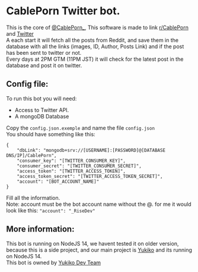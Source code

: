 # CablePorn Twitter bot.
This is the core of [@CablePorn_](https://Twitter.com/CablePorn_), This software is made to link [r/CablePorn](https://reddit.com/r/cablePorn) and [Twitter](https://Twitter.com/CablePorn_)  
A each start it will fetch all the posts from Reddit, and save them in the database with all the links (images, ID, Author, Posts Link) and if the post has been sent to twitter or not.  
Every days at 2PM GTM (11PM JST) it will check for the latest post in the database and post it on twitter.

## Config file:
To run this bot you will need:
+ Access to Twitter API.
+ A mongoDB Database

Copy the `config.json.exemple` and name the file `config.json`  
You should have something like this:
```
{
    "dbLink": "mongodb+srv://[USERNAME]:[PASSWORD]@[DATABASE DNS/IP]/CablePorn",
    "consumer_key": "[TWITTER_CONSUMER_KEY]",
    "consumer_secret": "[TWITTER_CONSUMER_SECRET]",
    "access_token": "[TWITTER_ACCESS_TOKEN]",
    "access_token_secret": "[TWITTER_ACCESS_TOKEN_SECRET]",
    "account": "[BOT_ACCOUNT_NAME]"
}
```
Fill all the information.  
Note: account must be the bot account name without the @. for me it would look like this: `"account": "_RiseDev"`

## More information: 
This bot is running on NodeJS 14, we havent tested it on older version, because this is a side project, and our main project is [Yukiko](https://Yukiko.app) and its running on NodeJS 14.  
This bot is owned by [Yukiko Dev Team](https://github.com/Yukiko-Dev-Team)